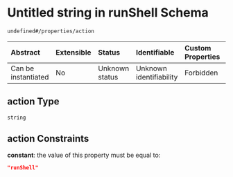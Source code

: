 # Untitled string in runShell Schema

```txt
undefined#/properties/action
```



| Abstract            | Extensible | Status         | Identifiable            | Custom Properties | Additional Properties | Access Restrictions | Defined In                                                                   |
| :------------------ | :--------- | :------------- | :---------------------- | :---------------- | :-------------------- | :------------------ | :--------------------------------------------------------------------------- |
| Can be instantiated | No         | Unknown status | Unknown identifiability | Forbidden         | Allowed               | none                | [runShell\_v1.schema.json\*](runShell_v1.schema.json "open original schema") |

## action Type

`string`

## action Constraints

**constant**: the value of this property must be equal to:

```json
"runShell"
```
